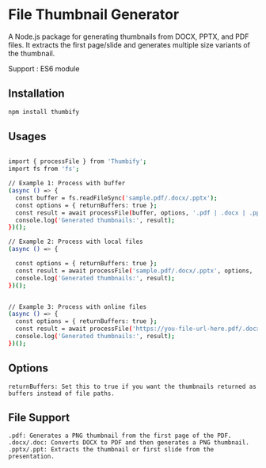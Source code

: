 # File Thumbnail Generator

A Node.js package for generating thumbnails from DOCX, PPTX, and PDF files. It extracts the first page/slide and generates multiple size variants of the thumbnail.

Support : ES6 module

## Installation

```bash
npm install thumbify

```

## Usages

```bash

import { processFile } from 'Thumbify';
import fs from 'fs';

// Example 1: Process with buffer
(async () => {
  const buffer = fs.readFileSync('sample.pdf/.docx/.pptx');
  const options = { returnBuffers: true };
  const result = await processFile(buffer, options, '.pdf | .docx | .pptx');
  console.log('Generated thumbnails:', result);
})();

// Example 2: Process with local files
(async () => {

  const options = { returnBuffers: true };
  const result = await processFile('sample.pdf/.docx/.pptx', options, '.pdf | .docx | .pptx');
  console.log('Generated thumbnails:', result);
})();


// Example 3: Process with online files
(async () => {
  const options = { returnBuffers: true };
  const result = await processFile('https://you-file-url-here.pdf/.docx/.pptx', options, '.pdf | .docx | .pptx');
  console.log('Generated thumbnails:', result);
})();


```

## Options

    returnBuffers: Set this to true if you want the thumbnails returned as buffers instead of file paths.

## File Support

    .pdf: Generates a PNG thumbnail from the first page of the PDF.
    .docx/.doc: Converts DOCX to PDF and then generates a PNG thumbnail.
    .pptx/.ppt: Extracts the thumbnail or first slide from the presentation.

